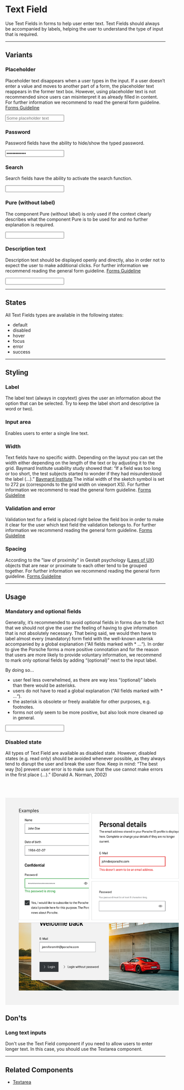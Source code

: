 # Text Field

Use Text Fields in forms to help user enter text. Text Fields should always be accompanied by labels, helping the user to understand the type of input that is required.

---

## Variants

### Placeholder

Placeholder text disappears when a user types in the input. If a user doesn’t enter a value and moves to another part of a form, the placeholder text reappears in the former text box. However, using placeholder text is not recommended since users can misinterpret it as already filled in content. For further information we recommend to read the general form guideline. [Forms Guideline](#/patterns/forms)

<p-text-field-wrapper label="Some label"><input type="text" name="some-name" placeholder="Some placeholder text"></p-text-field-wrapper>

### Password

Password fields have the ability to hide/show the typed password.

<p-text-field-wrapper label="Some label"><input type="password" name="some-name" value="some password"></p-text-field-wrapper>

### Search

Search fields have the ability to activate the search function.  

<p-text-field-wrapper label="Some label"><input type="search" name="some-name"/></p-text-field-wrapper>

### Pure (without label)

The component Pure (without label) is only used if the context clearly describes what the component Pure is to be used for and no further explanation is required.

<p-text-field-wrapper label="Some label" hide-label="true"><input type="text" name="some-name"></p-text-field-wrapper>

### Description text

Description text should be displayed openly and directly, also in order not to expect the user to make additional clicks. 
For further information we recommend reading the general form guideline. [Forms Guideline](#/patterns/forms)

<p-text-field-wrapper label="Some label" description="Some description"><input type="text" name="some-name" /></p-text-field-wrapper>

---

## States

All Text Fields types are available in the following states:

* default
* disabled
* hover
* focus
* error
* success

---

## Styling

### Label
The label text (always in copytext) gives the user an information about the option that can be selected. Try to keep the label short and descriptive (a word or two).

### Input area
Enables users to enter a single line text.

### Width
Text fields have no specific width. Depending on the layout you can set the width either depending on the length of the text or by adjusting it to the grid. Baymard Institute usability study showed that: “If a field was too long or too short, the test subjects started to wonder if they had misunderstood the label (…).” [Baymard Institute](https://baymard.com/blog/form-field-usability-matching-user-expectations) The initial width of the sketch symbol is set to 272 px (corresponds to the grid width on viewport XS). For further information we recommend to read the general form guideline. [Forms Guideline](#/patterns/forms)

### Validation and error
Validation text for a field is placed right below the field box in order to make it clear for the user which text field the validation belongs to.
For further information we recommend reading the general form guideline. [Forms Guideline](#/patterns/forms)

### Spacing
According to the "law of proximity" in Gestalt psychology ([Laws of UX](https://lawsofux.com/law-of-proximity)) objects that are near or proximate to each other tend to be grouped together.
For further information we recommend reading the general form guideline. [Forms Guideline](#/patterns/forms)

---

## Usage

### Mandatory and optional fields

Generally, it’s recommended to avoid optional fields in forms due to the fact that we should not give the user the feeling of having to give information that is not absolutely necessary. That being said, we would then have to label almost every (mandatory) form field with the well-known asterisk accompanied by a global explanation (“All fields marked with * ...“). In order to give the Porsche forms a more positive connotation and for the reason that users are more likely to provide voluntary information, we  recommend to mark only optional fields by adding “(optional)” next to the input label.

By doing so…
 * user feel less overwhelmed, as there are way less “(optional)” labels than there would be asterisks.
 * users do not have to read a global explanation (“All fields marked with * ...“).
 * the asterisk is obsolete or freely available for other purposes, e.g. footnotes.
 * forms not only seem to be more positive, but also look more cleaned up in general.

<p-text-field-wrapper label="Some label (optional)"><input type="text" name="some-name"></p-text-field-wrapper>

### Disabled state

All types of Text Field are available as disabled state. However, disabled states (e.g. read only) should be avoided whenever possible, as they always tend to disrupt the user and break the user flow. Keep in mind: “The best way [to] prevent user error is to make sure that the use cannot make errors in the first place (…).” (Donald A. Norman, 2002)

<div style="background:#F2F2F2; width:100%; margin-top: 64px; padding-top: 32px; padding-left: 42px; padding-bottom: 42px;">
    <p-headline variant="headline-3" tag="h3" style="margin-bottom: 24px;">Examples</p-headline>
    <img src="./assets/form-text-field-examples.png" alt="Examples for button usage"/>
</div>

## Don'ts

### Long text inputs
Don't use the Text Field component if you need to allow users to enter longer text. In this case, you should use the Textarea component.

---

## Related Components

* [Textarea](#/components/form/textarea)

